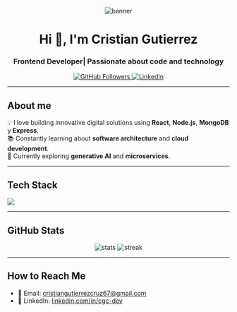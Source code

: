 
<p align="center">
  <img src="BANNER_IMAGE_URL" alt="banner" />
</p>

<h1 align="center">Hi 👋, I'm Cristian Gutierrez</h1>
<h3 align="center">Frontend Developer| Passionate about code and technology</h3>

<p align="center">
  <a href="https://github.com/tuusuario">
    <img src="https://img.shields.io/github/followers/Cristiangc67?label=Followers&style=social" alt="GitHub Followers" />
  </a>
  <a href="https://www.linkedin.com/in/cgc-dev/">
    <img src="https://img.shields.io/badge/LinkedIn-0077B5?style=flat&logo=linkedin&logoColor=white" alt="LinkedIn" />
  </a>
</p>

---

## About me

💡 I love building innovative digital solutions using **React**, **Node.js**, **MongoDB** y **Express**.  
📚 Constantly learning about **software architecture** and **cloud development**.  
🌱 Currently exploring **generative AI** and **microservices**.

---

## Tech Stack
<p>
  <img src="https://skillicons.dev/icons?i=mongo,express,react,nodejs,python,docker,git,mysql,figma,postman,html,css,js,bootstrap,css,tailwind" />
</p>

---

## GitHub Stats
<p align="center">
  <img src="https://github-readme-stats.vercel.app/api?username=Cristiangc67&show_icons=true&theme=synthwave&hide_border=true&border_radius=10" alt="stats" />
  <img src="https://github-readme-streak-stats.herokuapp.com/?user=Cristiangc67&theme=synthwave&hide_border=true&border_radius=10" alt="streak" />
</p>

---

## How to Reach Me
- 📧 Email: [cristiangutierrezcruz67@gmail.com](mailto:cristiangutierrezcruz67@gmail.com)
- 💼 LinkedIn: [linkedin.com/in/cgc-dev](https://linkedin.com/in/cgc-dev)








<!--
**Cristiangc67/Cristiangc67** is a ✨ _special_ ✨ repository because its `README.md` (this file) appears on your GitHub profile.

Here are some ideas to get you started:

- 🔭 I’m currently working on ...
- 🌱 I’m currently learning ...
- 👯 I’m looking to collaborate on ...
- 🤔 I’m looking for help with ...
- 💬 Ask me about ...
- 📫 How to reach me: ...
- 😄 Pronouns: ...
- ⚡ Fun fact: ...
-->
